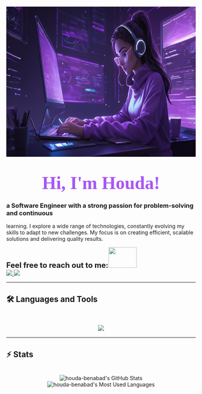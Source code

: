 <img
  src="https://raw.githubusercontent.com/houda-benabad/houda-benabad/main/software-engineer.jpg"
  alt="Banner of a software engineer sitting in front of a desk"
  width="800" height="400"
/>

<h1 align="center">
  <span style="font-family: 'Fira Code'; font-size: 48px; color: #A855F7;">Hi, I'm Houda!</span>
</h1>

### a Software Engineer with a strong passion for problem-solving and continuous

learning. I explore a wide range of technologies, constantly evolving my skills
to adapt to new challenges. My focus is on creating efficient, scalable
solutions and delivering quality results.

<div style="display: inline-block; vertical-align: middle;">
  <h2 style="display: inline; margin: 0; font-weight: bold; font-size: 1.25rem;">Feel free to reach out to me:</h2><img src="https://media2.giphy.com/media/v1.Y2lkPTc5MGI3NjExZXZ3NWJpaGpwZ2lsZWk2cDE5amg5cXN3ZzNnZHNtNHdudGo4aXhrYSZlcD12MV9pbnRlcm5hbF9naWZfYnlfaWQmY3Q9cw/p6ZVGS8zQbQIqH8G6l/giphy.gif" width="75" height="55">
</div>

<div>
  <a href="mailto:houdabenabad@gmail.com">
    <img
      src="https://img.shields.io/badge/Gmail-333333?style=for-the-badge&logo=gmail&logoColor=red"
    />
  </a>
  <a
    href="https://www.linkedin.com/in/houda-benabad-b466a8363/"
    target="_blank"
  >
    <img
      src="https://img.shields.io/badge/LinkedIn-0077B5?style=for-the-badge&logo=linkedin&logoColor=white"
      target="_blank"
    />
  </a>
</div>

<hr />

## 🛠️ Languages and Tools

<br />

<p align="center">
  <img
    src="https://skillicons.dev/icons?i=html,css,js,bash,express,nodejs,mongodb,react,c,cpp,docker,git,figma,postman,nginx"
  />
</p>

<hr />

## ⚡️ Stats

<br />

<div align="center">
  <img
    width="390"
    src="https://github-readme-stats.vercel.app/api?username=houda-benabad&theme=tokyonight&count_private=true&show_icons=true&rank_icon=github&locale=en"
    alt="houda-benabad's GitHub Stats"
  />
  <img
    width="325"
    src="https://github-readme-stats.vercel.app/api/top-langs?username=houda-benabad&theme=tokyonight&layout=donut&hide=css&langs_count=8&border_radius=10&show_icons=true&locale=en"
    alt="houda-benabad's Most Used Languages"
  />
</div>
